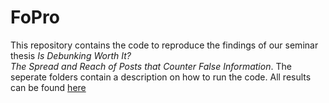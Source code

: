 # FoPro
This repository contains the code to reproduce the findings of our seminar thesis *Is Debunking Worth It?  
The Spread and Reach of Posts that Counter False Information*.
The seperate folders contain a description on how to run the code.
All results can be found [here](https://github.com/janniclas/FoPro-Data)
